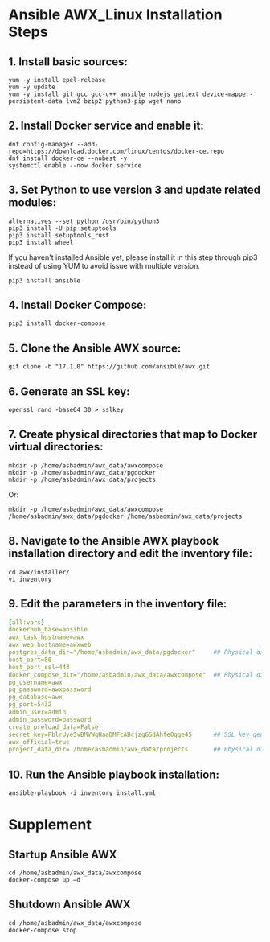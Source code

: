# Ansible AWX_Linux Installation Steps
## 1. Install basic sources:
```shell
yum -y install epel-release
yum -y update
yum -y install git gcc gcc-c++ ansible nodejs gettext device-mapper-persistent-data lvm2 bzip2 python3-pip wget nano
```
## 2. Install Docker service and enable it:
```shell
dnf config-manager --add-repo=https://download.docker.com/linux/centos/docker-ce.repo
dnf install docker-ce --nobest -y
systemctl enable --now docker.service
```
## 3. Set Python to use version 3 and update related modules:
```shell
alternatives --set python /usr/bin/python3
pip3 install -U pip setuptools
pip3 install setuptools_rust
pip3 install wheel
```
If you haven't installed Ansible yet, please install it in this step through pip3 instead of using YUM to avoid issue with multiple version.
```
pip3 install ansible
```
## 4. Install Docker Compose:
```shell
pip3 install docker-compose
```
## 5. Clone the Ansible AWX source:
```shell
git clone -b "17.1.0" https://github.com/ansible/awx.git
```
## 6. Generate an SSL key:
```shell
openssl rand -base64 30 > sslkey
```
## 7. Create physical directories that map to Docker virtual directories:
```shell
mkdir -p /home/asbadmin/awx_data/awxcompose
mkdir -p /home/asbadmin/awx_data/pgdocker
mkdir -p /home/asbadmin/awx_data/projects
```
Or:
```shell
mkdir -p /home/asbadmin/awx_data/awxcompose /home/asbadmin/awx_data/pgdocker /home/asbadmin/awx_data/projects
```
## 8. Navigate to the Ansible AWX playbook installation directory and edit the inventory file:
```shell
cd awx/installer/
vi inventory
```
## 9. Edit the parameters in the inventory file:
```yaml
[all:vars]
dockerhub_base=ansible
awx_task_hostname=awx
awx_web_hostname=awxweb
postgres_data_dir="/home/asbadmin/awx_data/pgdocker"     ## Physical directory generated earlier - PostgreSQL
host_port=80
host_port_ssl=443
docker_compose_dir="/home/asbadmin/awx_data/awxcompose"  ## Physical directory generated earlier - Docker Compose
pg_username=awx
pg_password=awxpassword
pg_database=awx
pg_port=5432
admin_user=admin
admin_password=password
create_preload_data=False
secret_key=PblrUyeSvBMVWqHaaDMFcABcjzgG5dAhfeOgge4S      ## SSL key generated earlier
awx_official=true
project_data_dir= /home/asbadmin/awx_data/projects       ## Physical directory generated earlier - Ansible AWX Projects
```
## 10. Run the Ansible playbook installation:
```shell
ansible-playbook -i inventory install.yml
```



# Supplement
## Startup Ansible AWX
```shell
cd /home/asbadmin/awx_data/awxcompose
docker-compose up –d
```
## Shutdown Ansible AWX
```shell
cd /home/asbadmin/awx_data/awxcompose
docker-compose stop
```
